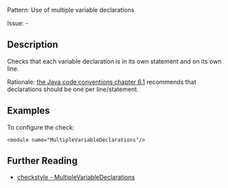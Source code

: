 Pattern: Use of multiple variable declarations

Issue: -

## Description

Checks that each variable declaration is in its own statement and on its own line. 

Rationale: [the Java code conventions chapter 6.1](http://www.oracle.com/technetwork/java/javase/documentation/codeconventions-141270.html#2992) recommends that declarations should be one per line/statement. 

## Examples

To configure the check: 
    
    
    <module name="MultipleVariableDeclarations"/>

## Further Reading

* [checkstyle - MultipleVariableDeclarations](http://checkstyle.sourceforge.net/config_coding.html#MultipleVariableDeclarations)